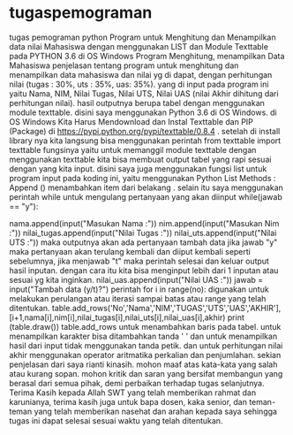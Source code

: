 # tugaspemograman
tugas pemograman python
Program untuk Menghitung dan Menampilkan data nilai Mahasiswa dengan menggunakan LIST dan Module Texttable pada PYTHON 3.6 di OS Windows Program Menghitung, menampilkan Data Mahasiswa penjelasan tentang program untuk menghitung dan menampilkan data mahasiswa dan nilai yg di dapat, dengan perhitungan nilai (tugas : 30%, uts : 35%, uas: 35%). yang di input pada program ini yaitu Nama, NIM, Nilai Tugas, Nilai UTS, Nilai UAS (nilai Akhir dihitung dari perhitungan nilai). hasil outputnya berupa tabel dengan menggunakan module texttable. disini saya menggunakan Python 3.6 di OS Windows. di OS Windows Kita Harus Mendownload dan Instal Texttable dan PIP (Package) di https://pypi.python.org/pypi/texttable/0.8.4 . setelah di install library nya kita langsung bisa menggunakan perintah from texttable import texttable fungsinya yaitu untuk memanggil module texttable dengan menggunakan texttable kita bisa membuat output tabel yang rapi sesuai dengan yang kita input. disini saya juga menggunakan fungsi list untuk program input pada koding ini, yaitu menggunakan Python List Methods : Append () menambahkan item dari belakang . selain itu saya menggunakan perintah while untuk mengulang pertanyaan yang akan diinput while(jawab == "y"):

nama.append(input("Masukan Nama :"))
nim.append(input("Masukan Nim :"))
nilai_tugas.append(input("Nilai Tugas :"))
nilai_uts.append(input("Nilai UTS :")) maka outputnya akan ada pertanyaan tambah data jika jawab "y" maka pertanyaan akan terulang kembali dan diiput kembali seperti sebelumnya, jika menjawab "t" maka perintah selesai dan keluar output hasil inputan. dengan cara itu kita bisa menginput lebih dari 1 inputan atau sesuai yg kita inginkan.
nilai_uas.append(input("Nilai UAS :"))
jawab = input("Tambah data (y/t)?")
perintah for i in range(no): digunakan untuk melakukan perulangan atau iterasi sampai batas atau range yang telah ditentukan.
table.add_rows('No','Nama','NIM','TUGAS','UTS','UAS','AKHIR'],[i+1,nama[i],nim[i],nilai_tugas[i],nilai_uts[i],nilai_uas[i],akhir)
print (table.draw()) table.add_rows untuk menambahkan baris pada tabel. untuk menampilkan karakter bisa ditambahkan tanda ' ' dan untuk menampilkan hasil dari input tidak menggunakan tanda petik. dan untuk perhitungan nilai akhir menggunakan operator aritmatika perkalian dan penjumlahan. sekian penjelasan dari saya rianti kinasih. mohon maaf atas kata-kata yang salah atau kurang sopan. mohon kritik dan saran yang bersifat membangun yang berasal dari semua pihak, demi perbaikan terhadap tugas selanjutnya. Terima Kasih kepada Allah SWT yang telah memberikan rahmat dan karunianya, terima kasih juga untuk bapa dosen, kaka senior, dan teman-teman yang telah memberikan nasehat dan arahan kepada saya sehingga tugas ini dapat selesai sesuai waktu yang telah ditentukan.
